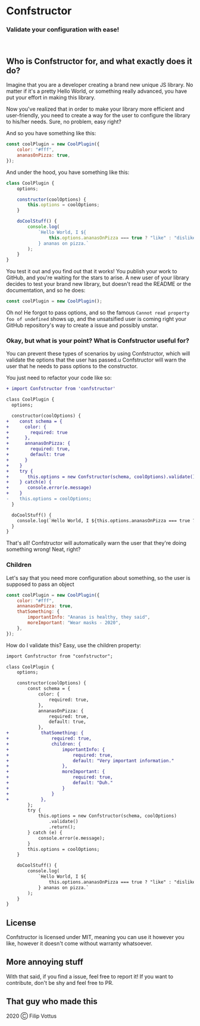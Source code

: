 # Confstructor

### Validate your configuration with ease!

<br/>

## Who is Confstructor for, and what exactly does it do?

Imagine that you are a developer creating a brand new unique JS library.
No matter if it's a pretty Hello World, or something really advanced, you have put your effort in making this library.

Now you've realized that in order to make your library more efficient and user-friendly, you need to create a way for the user to configure
the library to his/her needs. Sure, no problem, easy right?

And so you have something like this:

```js
const coolPlugin = new CoolPlugin({
    color: "#fff",
    ananasOnPizza: true,
});
```

And under the hood, you have something like this:

```js
class CoolPlugin {
    options;

    constructor(coolOptions) {
        this.options = coolOptions;
    }

    doCoolStuff() {
        console.log(
            `Hello World, I ${
                this.options.ananasOnPizza === true ? "like" : "dislike"
            } ananas on pizza.`
        );
    }
}
```

You test it out and you find out that it works! You publish your work to GitHub, and you're waiting for the stars to arise. A new user of your library
decides to test your brand new library, but doesn't read the README or the documentation, and so he does:

```js
const coolPlugin = new CoolPlugin();
```

Oh no! He forgot to pass options, and so the famous `Cannot read property foo of undefined` shows up, and the unsatsified user is coming right
your GitHub repository's way to create a issue and possibly unstar.

### Okay, but what is your point? What is Confstructor useful for?

You can prevent these types of scenarios by using Confstructor, which will validate the options that the user has passed.u
Confstructor will warn the user that he needs to pass options to the constructor.

You just need to refactor your code like so:

```diff
+ import Confstructor from 'confstructor'

class CoolPlugin {
  options;

  constructor(coolOptions) {
+    const schema = {
+      color: {
+        required: true
+      },
+      annanasOnPizza: {
+        required: true,
+        default: true
+      }
+    }
+    try {
+       this.options = new Confstructor(schema, coolOptions).validate().return();
+    } catch(e) {
+       console.error(e.message)
+    }
-    this.options = coolOptions;
  }

  doCoolStuff() {
    console.log(`Hello World, I ${this.options.ananasOnPizza === true ? 'like' : 'dislike'} ananas on pizza.`)
  }
}
```

That's all! Confstructor will automatically warn the user that they're doing something wrong! Neat, right?

### Children

Let's say that you need more configuration about something, so the user is supposed to pass an object

```js
const coolPlugin = new CoolPlugin({
    color: "#fff",
    annanasOnPizza: true,
    thatSomething: {
        importantInfo: "Ananas is healthy, they said",
        moreImportant: "Wear masks - 2020",
    },
});
```

How do I validate this? Easy, use the children property:

```diff
import Confstructor from "confstructor";

class CoolPlugin {
    options;

    constructor(coolOptions) {
        const schema = {
            color: {
                required: true,
            },
            annanasOnPizza: {
                required: true,
                default: true,
            },
+            thatSomething: {
+                required: true,
+                children: {
+                    importantInfo: {
+                        required: true,
+                        default: "Very important information."
+                    },
+                    moreImportant: {
+                        required: true,
+                        default: "Duh."
+                    }
+                }
+            },
        };
        try {
            this.options = new Confstructor(schema, coolOptions)
                .validate()
                .return();
        } catch (e) {
            console.error(e.message);
        }
        this.options = coolOptions;
    }

    doCoolStuff() {
        console.log(
            `Hello World, I ${
                this.options.ananasOnPizza === true ? "like" : "dislike"
            } ananas on pizza.`
        );
    }
}
```

## License

Confstructor is licensed under MIT, meaning you can use it however you like,
however it doesn't come without warranty whatsoever.

## More annoying stuff

With that said, if you find a issue, feel free to report it!
If you want to contribute, don't be shy and feel free to PR.

## That guy who made this

2020 Ⓒ Filip Vottus
